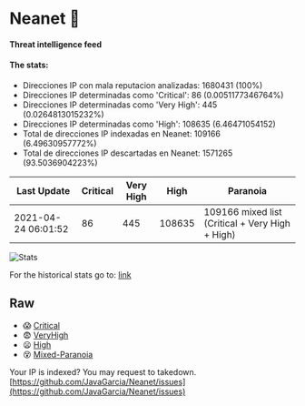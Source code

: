 # Neanet :hocho:
#### Threat intelligence feed
#### The stats:

- Direcciones IP con mala reputacion analizadas: 1680431 (100%)
- Direcciones IP determinadas como 'Critical':  86 (0.0051177346764%)
- Direcciones IP determinadas como 'Very High':  445 (0.0264813015232%)
- Direcciones IP determinadas como 'High':  108635 (6.46471054152)
- Total de direcciones IP indexadas en Neanet:  109166 (6.49630957772%)
- Total de direcciones IP descartadas en Neanet:  1571265 (93.5036904223%)

| Last Update | Critical | Very High | High | Paranoia |
| --- | --- | --- | --- | --- |
| 2021-04-24 06:01:52 | 86 | 445 | 108635 | 109166 mixed list (Critical + Very High + High)|

![Stats](https://docs.google.com/spreadsheets/d/e/2PACX-1vSnaNMIXVabIpDJjufMlzH7poXnshF3mgd8Is1g9ytUEzVsP5my4Trn8f-xkoLLQ38xpL3HtmUexLo6/pubchart?oid=501124687&format=image)

For the historical stats go to: [link](/stats.csv)
## Raw
- :scream: [Critical](https://raw.githubusercontent.com/JavaGarcia/Neanet/master/blacklists/neanet_critical.txt)
- :fearful: [VeryHigh](https://raw.githubusercontent.com/JavaGarcia/Neanet/master/blacklists/neanet_veryHigh.txtt)
- :frowning: [High](https://raw.githubusercontent.com/JavaGarcia/Neanet/master/blacklists/neanet_high.txt)
- :dizzy_face: [Mixed-Paranoia](https://raw.githubusercontent.com/JavaGarcia/Neanet/master/blacklists/neanet_all.txt)


Your IP is indexed? You may request to takedown. [https://github.com/JavaGarcia/Neanet/issues](https://github.com/JavaGarcia/Neanet/issues)























































































































































































































































































































































































































































































































































































































































































































































































































































































































































































































































































































































































































































































































































































































































































































































































































































































































































































































































































































































































































































































































































































































































































































































































































































































































































































































































































































































































































































































































































































































































































































































































































































































































































































































































































































































































































































































































































































































































































































































































































































































































































































































































































































































































































































































































































































































































































































































































































































































































































































































































































































































































































































































































































































































































































































































































































































































































































































































































































































































































































































